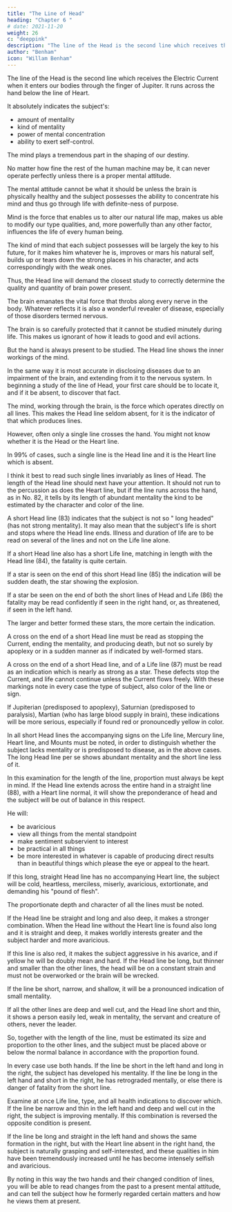 ```yaml
---
title: "The Line of Head"
heading: "Chapter 6 "
# date: 2021-11-20
weight: 26
c: "deeppink"
description: "The line of the Head is the second line which receives the Electric Current when it enters our bodies through the finger of Jupiter"
author: "Benham"
icon: "Willam Benham"
---
```




The line of the Head is the second line which receives the Electric Current when it enters our bodies through the finger of Jupiter. It runs <!-- , is the line which may be seen tracing its way --> across the hand below the line of Heart.

<!-- It is an important line, and innumerable experiments have shown that  -->

It absolutely indicates the subject's:
- amount of mentality
- kind of mentality
- power of mental concentration
- ability to exert self-control. 

<!-- The importance of this line will be recognized when we consider what  -->

The mind plays a tremendous part in the shaping of our destiny. 

No matter how fine the rest of the human machine may be, it can never operate perfectly unless there is a proper mental attitude. 

The mental attitude cannot be what it should be unless the brain is physically healthy and the subject possesses the ability to concentrate his mind and thus go through life with definite-ness of purpose. 

Mind is the force that enables us to alter our natural life map, makes us able to modify our type qualities, and, more powerfully than any other factor, influences the life of every human being. 

The kind of mind that each subject possesses will be largely the key to his future, for it makes him whatever he is, improves or mars his natural self, builds up or tears down the strong places in his character, and acts correspondingly with the weak ones. 

Thus, the Head line will demand the closest study to correctly determine the quality and quantity of brain power present. 

<!-- The Line Of Head 239 No. 82.  -->

The brain emanates the vital force that throbs along every nerve in the body. Whatever reflects it is also a wonderful revealer of disease, especially of those disorders termed nervous. 

<!-- As the human brain is locked within the skull and is so extremely delicate and sensitive that physical examination of it cannot be made with safety, it is only when accident has laid bare certain portions that its workings can be studied. Even the closest microscopical examination fails to reveal any essential difference in structure between the brain of a man of high intellectual endowments and blameless moral life and that of a criminal of the most brutal type.

This is verified in post-mortem examinations before a body of scientific experts.  -->

The brain is so carefully protected that it cannot be studied minutely during life. This makes us <!--  that we have not yet learned to locate in it the seats --> ignorant of how it leads to good and evil actions. 

But the hand is always present to be studied. The Head line shows the inner workings of the mind. 

<!-- Therefore, for the present we must be satisfied to use the Head line rather than the brain itself to discover the workings of the mind, and we can feel satisfied that it accurately records the information. 

All of the data which is incorporated in this chapter concerning the Head line is the record of careful examinations and verifications, and it is because these numerous examinations have been so universally accurate that I unhesitatingly state that the line of Head may be relied upon as a revealer of the amount and condition of the mentality of any subject.  -->

In the same way it is most accurate in disclosing diseases due to an impairment of the brain, and extending from it to the nervous system. In beginning a study of the line of Head, your first care should be to locate it, and if it be absent, to discover that fact. 

The mind, working through the brain, is the force which operates directly on all lines. This makes the Head line seldom absent, for it is the indicator of that which produces lines. 

However, often only a single line crosses the hand. You might not know whether it is <!-- , and you may be at a loss to tell whether it is --> the Head or the Heart line. 

In 99% of cases, such a single line is the Head line and it is the Heart line which is absent. 

I think it best to read such single lines invariably as lines of Head. The length of the Head line should next have your attention. It should not run to the percussion as does the Heart line, but if the line runs across the hand, as in No. 82, it tells by its length of abundant mentality the kind to be estimated by the character and color of the line. 

A short Head line (83) indicates that the subject is not so " long headed" (has not strong mentality). It may also mean that the subject's life is short and stops where the Head line ends. Illness and duration of life are to be read on several of the lines and not on the Life line alone.

<!-- The Line Of Head 240 No. 83. The Line Of Head 241 No. 84. The Line Of Head 242 No. 85  -->


If a short Head line also has a short Life line, matching in length with the Head line (84), the fatality is quite certain.

If a star is seen on the end of this short Head line (85) the indication will be sudden death, the star showing the explosion. 

If a star be seen on the end of both the short lines of Head and Life (86) the fatality may be read confidently if seen in the right hand, or, as threatened, if seen in the left hand. 

The larger and better formed these stars, the more certain the indication. 

A cross on the end of a short Head line must be read as stopping the Current, ending the mentality, and producing death, but not so surely by apoplexy or in a sudden manner as if indicated by well-formed stars. 

A cross on the end of a short Head line, and of a Life line (87) must be read as an indication which is nearly as strong as a star. These defects stop the Current, and life cannot continue unless the Current flows freely. With these markings note in every case the type of subject, also color of the line or sign. 

If Jupiterian (predisposed to apoplexy), Saturnian (predisposed to paralysis), Martian (who has large blood supply in brain), these indications will be more serious, especially if found red or pronouncedly yellow in color. 

In all short Head lines the accompanying signs on the Life line, Mercury line, Heart line, and Mounts must be noted, in order to distinguish whether the subject lacks mentality or is predisposed to disease, as in the above cases. The long Head line per se shows abundant mentality and the short line less of it. 

<!-- The Line Of Head 243 No. 86. The Line Of Head 244 No. 87. --> 

In this examination for the length of the line, proportion must always be kept in mind. If the Head line extends across the entire hand in a straight line (88), with a Heart line normal, it will show the preponderance of head and the subject will be out of balance in this respect. 

He will:
- be avaricious
- view all things from the mental standpoint
- make sentiment subservient to interest
- be practical in all things
- be more interested in whatever is capable of producing direct results than in beautiful things which please the eye or appeal to the heart. 

If this long, straight Head line has no accompanying Heart line, the subject will be cold, heartless, merciless, miserly, avaricious, extortionate, and demanding his "pound of flesh". 

The proportionate depth and character of all the lines must be noted. 

If the Head line be straight and long and also deep, it makes a stronger combination. When the Head line without the Heart line is found also long and it is straight and deep, it makes worldly interests greater and the subject harder and more avaricious. 

If this line is also red, it makes the subject aggressive in his avarice, and if yellow he will be doubly mean and hard. If the Head line be long, but thinner and smaller than the other lines, the head will be on a constant strain and must not be overworked or the brain will be wrecked. 

If the line be short, narrow, and shallow, it will be a pronounced indication of small mentality. 

If all the other lines are deep and well cut, and the Head line short and thin, it shows a person easily led, weak in mentality, the servant and creature of others, never the leader. 

So, together with the length of the line, must be estimated its size and proportion to the other lines, and the subject must be placed above or below the normal balance in accordance with the proportion found. 

In every case use both hands. If the line be short in the left hand and long in the right, the subject has developed his mentality. If the line be long in the left hand and short in the right, he has retrograded mentally, or else there is danger of fatality from the short line. 

Examine at once Life line, type, and all health indications to discover which. If the line be narrow and thin in the left hand and deep and well cut in the right, the subject is improving mentally. If this combination is reversed the opposite condition is present. 

If the line be long and straight in the left hand and shows the same formation in the right, but with the Heart line absent in the right hand, the subject is naturally grasping and self-interested, and these qualities in him have been tremendously increased until he has become intensely selfish and avaricious.

By noting in this way the two hands and their changed condition of lines, you will be able to read changes from the past to a present mental attitude, and can tell the subject how he formerly regarded certain matters and how he views them at present. <!-- The Line Of Head Part 2 245 No. 88.  -->
